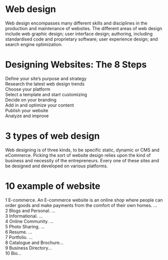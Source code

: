 # Web design
Web design encompasses many different skills and disciplines in the production and maintenance of websites. The different areas of web design include web graphic design; user interface design; authoring, including standardised code and proprietary software; user experience design; and search engine optimization.
# Designing Websites: The 8 Steps

Define your site’s purpose and strategy <br>
Research the latest web design trends <br> 
Choose your platform <br>
Select a template and start customizing <br>
Decide on your branding <br>
Add in and optimize your content <br>
Publish your website <br>
Analyze and improve <br>




#  3 types of web design
Web designing is of three kinds, to be specific static, dynamic or CMS and eCommerce. Picking the sort of website design relies upon the kind of business and necessity of the entrepreneurs. Every one of these sites and be designed and developed on various platforms.

# 10 example of website
1 E-commerce. An E-commerce website is an online shop where people can order goods and make payments from the comfort of their own homes. ... <br>
2 Blogs and Personal. ... <br>
3 Informational. ... <br>
4 Online Community. ... <br>
5 Photo Sharing. ... <br>
6 Resume. ... <br>
7 Portfolio. ... <br>
8 Catalogue and Brochure... <br>
9 Business Directory... <br>
10 Bio...
